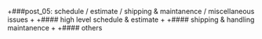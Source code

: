 +###post_05: schedule / estimate / shipping & maintanence / miscellaneous issues
 +
 +#### high level schedule & estimate
 +
 +#### shipping & handling maintanence
 +
 +#### others
